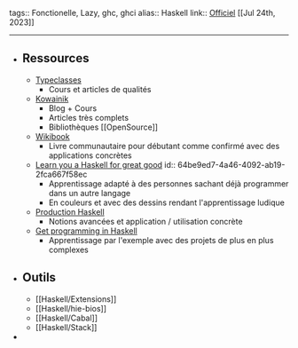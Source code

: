 tags:: Fonctionelle, Lazy, ghc, ghci
alias:: Haskell
link:: [Officiel](https://www.haskell.org/) 
[[Jul 24th, 2023]]
***

- ## Ressources
	- [Typeclasses](https://typeclasses.com/)
		- Cours et articles de qualités
	- [Kowainik](https://kowainik.github.io/)
		- Blog + Cours
		- Articles très complets
		- Bibliothèques [[OpenSource]]
	- [Wikibook](https://en.m.wikibooks.org/wiki/Haskell)
		- Livre communautaire pour débutant comme confirmé avec des applications concrètes
	- [Learn you a Haskell for great good](http://learnyouahaskell.com/)
	  id:: 64be9ed7-4a46-4092-ab19-2fca667f58ec
		- Apprentissage adapté à des personnes sachant déjà programmer dans un autre langage
		- En couleurs et avec des dessins rendant l'apprentissage ludique
	- [Production Haskell](https://leanpub.com/production-haskell)
		- Notions avancées et application / utilisation concrète
	- [Get programming in Haskell](https://www.manning.com/books/get-programming-with-haskell)
		- Apprentissage par l'exemple avec des projets de plus en plus complexes
- ## Outils
	- [[Haskell/Extensions]]
	- [[Haskell/hie-bios]]
	- [[Haskell/Cabal]]
	- [[Haskell/Stack]]
-